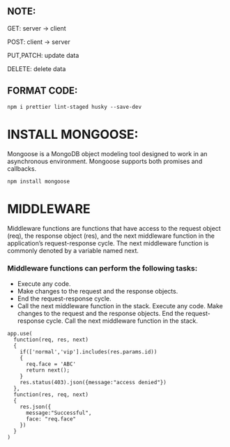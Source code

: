 ## NOTE:
GET: server -> client

POST: client -> server

PUT,PATCH: update data

DELETE: delete data
## FORMAT CODE:
```
npm i prettier lint-staged husky --save-dev

```
# INSTALL MONGOOSE:
Mongoose is a MongoDB object modeling tool designed to work in an asynchronous environment. Mongoose supports both promises and callbacks.
```
npm install mongoose
```

# MIDDLEWARE
Middleware functions are functions that have access to the request object (req), the response object (res), and the next middleware function in the application’s request-response cycle. The next middleware function is commonly denoted by a variable named next.

### Middleware functions can perform the following tasks:

* Execute any code.
* Make changes to the request and the response objects.
* End the request-response cycle.
* Call the next middleware function in the stack.
Execute any code.
Make changes to the request and the response objects.
End the request-response cycle.
Call the next middleware function in the stack.
```
app.use( 
  function(req, res, next)
  {
    if(['normal','vip'].includes(res.params.id))
    {
      req.face = 'ABC'
      return next();
    }
    res.status(403).json({message:"access denied"})
  },
  function(res, req, next)
  {
    res.json({
      message:"Successful",
      face: "req.face"
    })
  }
)
  
```
